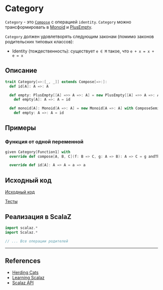 # Category

`Category` - это [`Compose`](compose) с операцией `identity`.
`Category` можно трансформировать в [Monoid](../monoid/monoid) и [PlusEmpty](../monad/plus-empty).

`Category` должен удовлетворять следующим законам (помимо законов родительских типовых классов):
- Identity (тождественность): существует `e ∈ M` такое, что `e + x = x + e = x`


## Описание

```scala
trait Category[=>:[_, _]] extends Compose[=>:]:
  def id[A]: A =>: A

  def empty: PlusEmpty[[A] =>> A =>: A] = new PlusEmpty[[A] =>> A =>: A] with ComposePlus:
    def empty[A]: A =>: A = id

  def monoid[A]: Monoid[A =>: A] = new Monoid[A =>: A] with ComposeSemigroup[A]:
    def empty: A =>: A = id
```

## Примеры

### Функция от одной переменной

```scala
given Category[Function1] with
  override def compose[A, B, C](f: B => C, g: A => B): A => C = g andThen f

  override def id[A]: A => A = a => a
```

## Исходный код

[Исходный код](https://gitflic.ru/project/artemkorsakov/scalabook/blob?file=examples%2Fsrc%2Fmain%2Fscala%2Ftypeclass%2Farrow%2FCategory.scala&plain=1)

[Тесты](https://gitflic.ru/project/artemkorsakov/scalabook/blob?file=examples%2Fsrc%2Ftest%2Fscala%2Ftypeclass%2Farrow%2FCategorySuite.scala)


## Реализация в ScalaZ

```scala
import scalaz.*
import Scalaz.*

// ... Все операции родителей
```


---

## References

- [Herding Cats](http://eed3si9n.com/herding-cats/Arrow.html)
- [Learning Scalaz](http://eed3si9n.com/learning-scalaz/Arrow.html)
- [Scalaz API](https://javadoc.io/doc/org.scalaz/scalaz-core_3/7.3.6/scalaz/Category.html)
